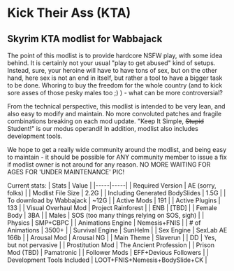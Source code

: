 # Kick Their Ass (KTA) 
## Skyrim KTA modlist for Wabbajack

The point of this modlist is to provide hardcore NSFW play, with some idea behind. It is certainly not your usual "play to get abused" kind of setups. Instead, sure, your heroine will have to have tons of sex, but on the other hand, here sex is not an end in itself, but rather a tool to have a bigger task to be done. Whoring to buy the freedom for the whole country (and to kick sore asses of those pesky males too ;) ) - what can be more controversial? 

From the technical perspective, this modlist is intended to be very lean, and also easy to modify and maintain. No more convoluted patches and fragile combinations breaking on each mod update. "Keep It Simple, ~~Stupid~~ Student!" is our modus operandi! In addition, modlist also includes development tools. 

We hope to get a really wide community around the modlist, and being easy to maintain - it should be possible for ANY community member to issue a fix if modlist owner is not around for any reason. NO MORE WAITING FOR AGES FOR 'UNDER MAINTENANCE' PIC!

Current stats:
| Stats | Value |
|-----|-----|
| Required Version | AE (sorry, folks) |
| Modlist File Size | 2.2G |
| Including Generated BodySlides | 1.5G |
| To download by Wabbajack | ~12G |
| Active Mods | 191 |
| Active Plugins | 133 |
| Visual Overhaul Mod | Project Rainforest | 
| ENB | [TBD] |
| Female Body | 3BA |
| Males | SOS (too many things relying on SOS, sigh) |
| Physics | SMP+CBPC |
| Animations Engine | Nemesis+FNIS |
| # of Animations | 3500+ |
| Survival Engine | SunHelm |
| Sex Engine | SexLab AE 166b |
| Arousal Mod | Arousal NG |
| Main Theme | Slaverun |
| DD | Yes, but not pervasive |
| Prostitution Mod | The Ancient Profession |
| Prison Mod (TBD) | Pamatronic |
| Follower Mods | EFF+Devious Followers |
| Development Tools Included | LOOT+FNIS+Nemesis+BodySlide+CK |
